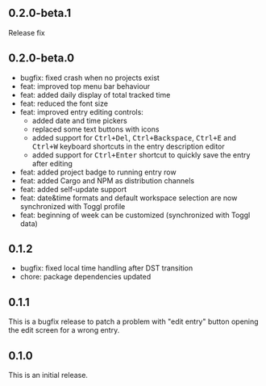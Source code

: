 ## 0.2.0-beta.1

Release fix

## 0.2.0-beta.0

* bugfix: fixed crash when no projects exist
* feat: improved top menu bar behaviour
* feat: added daily display of total tracked time
* feat: reduced the font size
* feat: improved entry editing controls:
	- added date and time pickers
	- replaced some text buttons with icons
	- added support for <kbd>Ctrl+Del</kbd>, <kbd>Ctrl+Backspace</kbd>,
	  <kbd>Ctrl+E</kbd> and <kbd>Ctrl+W</kbd> keyboard shortcuts in the entry
	  description editor
	- added support for <kbd>Ctrl+Enter</kbd> shortcut to quickly save the
	  entry after editing
* feat: added project badge to running entry row
* feat: added Cargo and NPM as distribution channels
* feat: added self-update support
* feat: date&time formats and default workspace selection are now synchronized
  with Toggl profile
* feat: beginning of week can be customized (synchronized with Toggl data)

## 0.1.2

* bugfix: fixed local time handling after DST transition
* chore: package dependencies updated

## 0.1.1

This is a bugfix release to patch a problem with "edit entry" button opening
the edit screen for a wrong entry.

## 0.1.0

This is an initial release.
